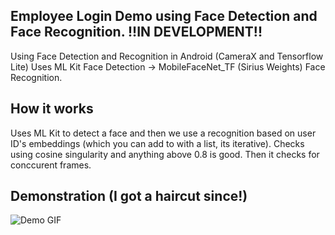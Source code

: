 ## Employee Login Demo using Face Detection and Face Recognition. !!IN DEVELOPMENT!!
Using Face Detection and Recognition in Android (CameraX and Tensorflow Lite)
Uses ML Kit Face Detection -> MobileFaceNet_TF (Sirius Weights) Face Recognition.

## How it works
Uses ML Kit to detect a face and then we use a recognition based on user ID's embeddings (which you can add to with a list, its iterative). Checks using cosine singularity and anything above 0.8 is good. Then it checks for conccurent frames.


## Demonstration (I got a haircut since!)

![Demo GIF](https://github.com/zacharymartinson/EmployeeLogin/blob/master/showcase.gif)
